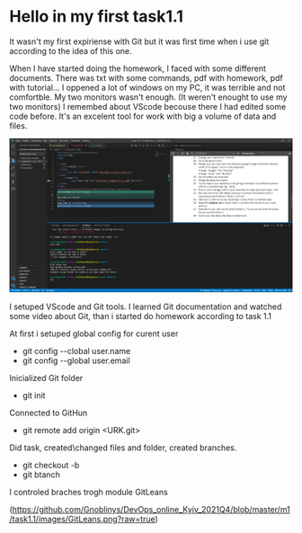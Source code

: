 # **Hello in my first task1.1**

It wasn't my first expiriense with Git but it was first time when i use git according to the idea of this one.

When I have started doing the homework, I faced with some different documents. There was txt with some commands, pdf with homework, pdf with tutorial... I oppened a lot of windows on my PC, it was terrible and not comfortble. My two monitors wasn't enough. (It weren't enought to use my two monitors)
I remembed about VScode becouse there I had edited some code before. It's an excelent tool for work with big a volume of data and files.

![VScode workspace](https://github.com/Gnoblinys/DevOps_online_Kyiv_2021Q4/blob/master/m1/task1.1/images/VScode.png?raw=true)


I setuped VScode and Git tools.
I learned Git documentation and watched some video about Git, than i started do homework according to task 1.1

At first i setuped global config for curent user
 - git config --clobal user.name
 - git config --global user.email

Inicialized Git folder
 - git init

Connected to GitHun
- git remote add origin <URK.git>

Did task, created\changed  files and folder, created branches.
- git checkout -b
- git btanch

I controled braches trogh module GitLeans

(https://github.com/Gnoblinys/DevOps_online_Kyiv_2021Q4/blob/master/m1/task1.1/images/GitLeans.png?raw=true)




